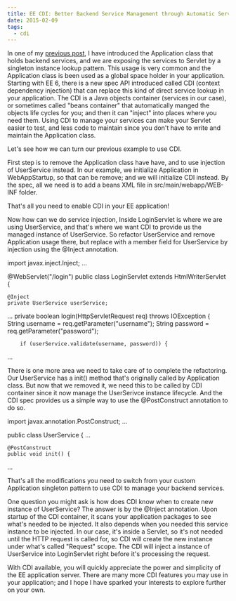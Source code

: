 ```yaml
---
title: EE CDI: Better Backend Service Management through Automatic Service Injection
date: 2015-02-09
tags:
  - cdi
---
```

In one of my [previous post](http://saltnlight5.blogspot.com/2015/01/ee-servlet-3-how-to-setup-backend.html), I have introduced the Application class that holds backend services, and we are exposing the services to Servlet by a singleton instance lookup pattern. This usage is very common and the Application class is been used as a global space holder in your application. Starting with EE 6, there is a new spec API introduced called CDI (context dependency injection) that can replace this kind of direct service lookup in your application. The CDI is a Java objects container (services in our case), or sometimes
 called "beans container" that automatically manged the objects life 
cycles for you; and then it can "inject" into places where you need 
them. Using CDI to manage your services can make your Servlet easier to test, and less code to maintain since you don't have to write and maintain the Application class. 

Let's see how we can turn our previous example to use CDI.

First step is to remove the Application class have have, and to use injection of UserService instead. In our example, we initialize Application in WebAppStartup, so that can be remove; and we will initialize CDI instead. By the spec, all we need is to add a beans XML file in src/main/webapp/WEB-INF folder.

<?xml version="1.0" encoding="UTF-8"?>
<beans xmlns="http://java.sun.com/xml/ns/javaee"
       xmlns:xsi="http://www.w3.org/2001/XMLSchema-instance"
       xsi:schemaLocation="http://java.sun.com/xml/ns/javaee http://java.sun.com/xml/ns/javaee/beans_1_0.xsd">
</beans>

That's all you need to enable CDI in your EE application!

Now how can we do service injection, Inside LoginServlet is where we are using UserService, and that's where we want CDI to provide us the managed instance of UserService. So refactor UserService and remove Application usage there, but replace with a member field for UserService by injection using the @Inject annotation.

import javax.inject.Inject;
...

@WebServlet("/login")
public class LoginServlet  extends HtmlWriterServlet {
    
    @Inject
    private UserService userService;

...
    private boolean login(HttpServletRequest req) throws IOException {
        String username = req.getParameter("username");
        String password = req.getParameter("password");
        
        if (userService.validate(username, password)) {
... 

There is one more area we need to take care of to complete the refactoring. Our  UserService has a init() method that's originally called by Application class. But now that we removed it, we need this to be called by CDI container since it now manage the UserSerivce instance lifecycle. And the CDI spec provides us a simple way to use the @PostConstruct annotation to do so.

import javax.annotation.PostConstruct;
...

public class UserService {
    ...

    @PostConstruct
    public void init() {
...

That's all the modifications you need to switch from your custom Application singleton pattern to use CDI to manage your backend services.

One question you might ask is how does CDI know when to create new instance of UserService? The answer is by the @Inject annotation. Upon startup of the CDI container, it scans your application packages to see what's needed to be injected. It also depends when you needed this service instance to be injected. In our case, it's inside a Servlet, so it's not needed until the HTTP request is called for, so CDI will create the new instance under what's called "Request" scope. The CDI will inject a instance of UserService into LoginServlet right before it's processing the request.

With CDI available, you will quickly appreciate the power and simplicity of the EE application server. There are many more CDI features you may use in your application; and I hope I have sparked your interests to explore further on your own.